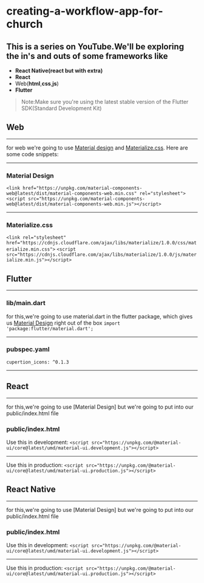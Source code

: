 # creating-a-workflow-app-for-church

## This is a series on YouTube.We'll be exploring the in's and outs of some frameworks like 
- **React Native(react but with extra)**
-  **React**
-  Web(**html**,**css**,**js**)
- **Flutter**
> Note:Make sure you're using the latest stable version of the Flutter SDK(Standard Development Kit)


## Web
***
for web we're going to use [Material design](https://material.io) and [Materialize.css](https://materializecss.com).
Here are some code snippets:

***

### Material Design
`<link href="https://unpkg.com/material-components-web@latest/dist/material-components-web.min.css" rel="stylesheet">`
`<script src="https://unpkg.com/material-components-web@latest/dist/material-components-web.min.js"></script>`

***

### Materialize.css
`<link rel="stylesheet" href="https://cdnjs.cloudflare.com/ajax/libs/materialize/1.0.0/css/materialize.min.css">`
`<script src="https://cdnjs.cloudflare.com/ajax/libs/materialize/1.0.0/js/materialize.min.js"></script>`

## Flutter
***
### lib/main.dart
for this,we're going to use material.dart in the flutter package,
which gives us [Material Design](https://material.io) right out of the box
`import 'package:flutter/material.dart';`

***
### pubspec.yaml
`cupertion_icons: ^0.1.3`

***

## React
***
for this,we're going to use [Material Design] but we're going to put into our public/index.html file

### public/index.html
Use this in development:
`<script src="https://unpkg.com/@material-ui/core@latest/umd/material-ui.development.js"></script>`
***
Use this in production:
`<script src="https://unpkg.com/@material-ui/core@latest/umd/material-ui.production.js"></script>`


## React Native
***
for this,we're going to use [Material Design] but we're going to put into our public/index.html file

### public/index.html
Use this in development:
`<script src="https://unpkg.com/@material-ui/core@latest/umd/material-ui.development.js"></script>`
***
Use this in production:
`<script src="https://unpkg.com/@material-ui/core@latest/umd/material-ui.production.js"></script>`
